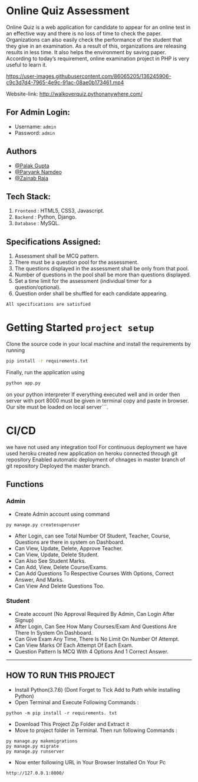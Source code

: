 # Online Quiz Assessment
Online Quiz is a web application for candidate to appear for an
 online test in an effective way and there is no loss of time to
 check the paper. Organizations can also easily check the performance
 of the student that they give in an examination. As a result of this,
 organizations are releasing results in less time. It also helps the
 environment by saving paper. According to today’s requirement,
 online examination project in PHP is very useful to learn it.

https://user-images.githubusercontent.com/86065205/136245906-c9c3d7d4-7965-4e9c-91ac-08ae0b173461.mp4

 Website-link: http://walkoverquiz.pythonanywhere.com/
 
## For Admin Login:
- Username: `admin`
- Password: `admin`
 
## Authors
- [@Palak Gupta](https://github.com/Palakgupta0908)
- [@Paryank Namdeo](https://github.com/Paryank0419)
- [@Zainab Raja](https://github.com/Zainabraja/)

## Tech Stack:
1. `Frontend` : HTML5, CSS3, Javascript.
2. `Backend` : Python, Django.
3. `Database` : MySQL.

## Specifications Assigned:
1. Assessment shall be MCQ pattern.
2. There must be a question pool for the assessment. 
3. The questions displayed in the assessment shall be only from that pool.
4. Number of questions in the pool shall be more than questions displayed.
5. Set a time limit for the assessment (individual timer for a question/optional).
6. Question order shall be shuffled for each candidate appearing.
```
All specifications are satisfied 
```
# Getting Started ```project setup```
Clone the source code in your local machine and install the requirements by running
```bash
pip install -r requirements.txt
```
Finally, run the application using
```bash
python app.py
```
on your python interpreter
If everything executed well and in order then server with port 8000 must be given in terminal copy and paste in browser. Our site must be loaded on local server```.
# CI/CD
we have not used any integration tool
For continuous deployment we have used heroku
created new application on heroku
connected through git repository
Enabled automatic deployment of chnages in master branch of git repository
Deployed the master branch.

## Functions
### Admin
- Create Admin account using command
```
py manage.py createsuperuser
```
- After Login, can see Total Number Of Student, Teacher, Course, Questions are there in system on Dashboard.
- Can View, Update, Delete, Approve Teacher.
- Can View, Update, Delete Student.
- Can Also See Student Marks.
- Can Add, View, Delete Course/Exams.
- Can Add Questions To Respective Courses With Options, Correct Answer, And Marks.
- Can View And Delete Questions Too.

### Student
- Create account (No Approval Required By Admin, Can Login After Signup)
- After Login, Can See How Many Courses/Exam And Questions Are There In System On Dashboard.
- Can Give Exam Any Time, There Is No Limit On Number Of Attempt.
- Can View Marks Of Each Attempt Of Each Exam.
- Question Pattern Is MCQ With 4 Options And 1 Correct Answer.
---

## HOW TO RUN THIS PROJECT
- Install Python(3.7.6) (Dont Forget to Tick Add to Path while installing Python)
- Open Terminal and Execute Following Commands :
```
python -m pip install -r requirements. txt
```
- Download This Project Zip Folder and Extract it
- Move to project folder in Terminal. Then run following Commands :
```
py manage.py makemigrations
py manage.py migrate
py manage.py runserver
```
- Now enter following URL in Your Browser Installed On Your Pc
```
http://127.0.0.1:8000/
```

